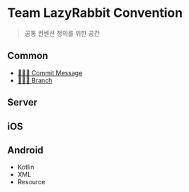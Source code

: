 # Team LazyRabbit Convention
> 공통 컨벤션 정의를 위한 공간

## Common
- [👨🏻‍💻 Commit Message](common/commit.md)
- [👨🏻‍💻 Branch](common/branch.md)

## Server
## iOS
## Android
- Kotlin
- XML
- Resource
